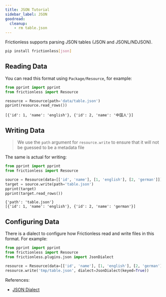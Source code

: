 ```yaml
---
title: JSON Tutorial
sidebar_label: JSON
goodread:
  cleanup:
    - rm table.json
---
```


Frictionless supports parsing JSON tables (JSON and JSONL/NDJSON).

```bash
pip install frictionless[json]
```

## Reading Data

You can read this format using `Package/Resource`, for example:

```python goodread title="Python"
from pprint import pprint
from frictionless import Resource

resource = Resource(path='data/table.json')
pprint(resource.read_rows())
```
```
[{'id': 1, 'name': 'english'}, {'id': 2, 'name': '中国人'}]
```

## Writing Data

> We use the `path` argument for `resource.write` to ensure that it will not be guessed to be a metadata file

The same is actual for writing:

```python goodread title="Python"
from pprint import pprint
from frictionless import Resource

source = Resource(data=[['id', 'name'], [1, 'english'], [2, 'german']])
target = source.write(path='table.json')
pprint(target)
pprint(target.read_rows())
```
```
{'path': 'table.json'}
[{'id': 1, 'name': 'english'}, {'id': 2, 'name': 'german'}]
```

## Configuring Data

There is a dialect to configure how Frictionless read and write files in this format. For example:

```python title="Python"
from pprint import pprint
from frictionless import Resource
from frictionless.plugins.json import JsonDialect

resource = Resource(data=[['id', 'name'], [1, 'english'], [2, 'german']])
resource.write('tmp/table.json', dialect=JsonDialect(keyed=True))
```

References:
- [JSON Dialect](../../references/formats-reference.md#json)
